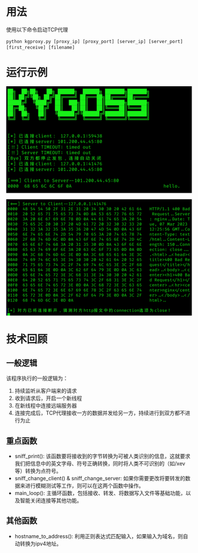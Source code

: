 # 用法

使用以下命令启动TCP代理
```
python kgproxy.py [proxy_ip] [proxy_port] [server_ip] [server_port] [first_receive] [filename]

```

# 运行示例

![](img/python11md1.png)
  
![](img/python11md2.png)

# 技术回顾

## 一般逻辑

该程序执行的一般逻辑为：  
1. 持续监听从客户端来的请求  
2. 收到请求后，开启一个新线程  
3. 在新线程中连接远端服务器  
4. 连接完成后，TCP代理接收一方的数据并发给另一方，持续进行到双方都不进行为止   
  
## 重点函数

- sniff\_print(): 该函数要将接收到的字节转换为可被人类识别的信息，这就要求我们把信息中的英文字母、符号正确转换，同时将人类不可识别的（如/xev等）转换为点符号。  
- sniff\_change\_client() & sniff\_change\_server: 如果你需要更改将要转发的数据来进行模糊测试等工作，则可以在这两个函数中操作。  
- main\_loop(): 主循环函数，包括接收、转发、将数据写入文件等基础功能，以及智能关闭连接等其他功能。  

## 其他函数

- hostname\_to\_address(): 利用正则表达式匹配输入，如果输入为域名，则自动转换为ipv4地址。  
